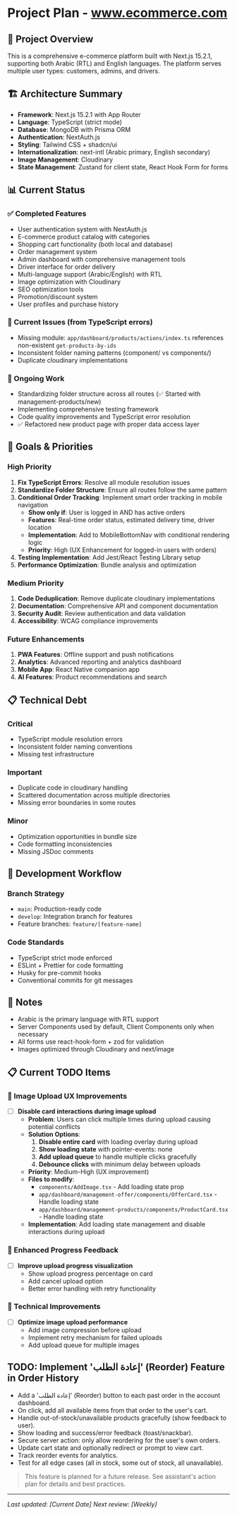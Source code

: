 # Project Plan - www.ecommerce.com

## 🎯 Project Overview
This is a comprehensive e-commerce platform built with Next.js 15.2.1, supporting both Arabic (RTL) and English languages. The platform serves multiple user types: customers, admins, and drivers.

## 🏗️ Architecture Summary
- **Framework**: Next.js 15.2.1 with App Router
- **Language**: TypeScript (strict mode)
- **Database**: MongoDB with Prisma ORM
- **Authentication**: NextAuth.js
- **Styling**: Tailwind CSS + shadcn/ui
- **Internationalization**: next-intl (Arabic primary, English secondary)
- **Image Management**: Cloudinary
- **State Management**: Zustand for client state, React Hook Form for forms

## 📊 Current Status

### ✅ Completed Features
- User authentication system with NextAuth.js
- E-commerce product catalog with categories
- Shopping cart functionality (both local and database)
- Order management system
- Admin dashboard with comprehensive management tools
- Driver interface for order delivery
- Multi-language support (Arabic/English) with RTL
- Image optimization with Cloudinary
- SEO optimization tools
- Promotion/discount system
- User profiles and purchase history

### 🚧 Current Issues (from TypeScript errors)
- Missing module: `app/dashboard/products/actions/index.ts` references non-existent `get-products-by-ids`
- Inconsistent folder naming patterns (component/ vs components/)
- Duplicate cloudinary implementations

### 🔄 Ongoing Work
- Standardizing folder structure across all routes (✅ Started with management-products/new)
- Implementing comprehensive testing framework
- Code quality improvements and TypeScript error resolution
- ✅ Refactored new product page with proper data access layer

## 🎯 Goals & Priorities

### High Priority
1. **Fix TypeScript Errors**: Resolve all module resolution issues
2. **Standardize Folder Structure**: Ensure all routes follow the same pattern
3. **Conditional Order Tracking**: Implement smart order tracking in mobile navigation
   - **Show only if**: User is logged in AND has active orders
   - **Features**: Real-time order status, estimated delivery time, driver location
   - **Implementation**: Add to MobileBottomNav with conditional rendering logic
   - **Priority**: High (UX Enhancement for logged-in users with orders)
4. **Testing Implementation**: Add Jest/React Testing Library setup
5. **Performance Optimization**: Bundle analysis and optimization

### Medium Priority
1. **Code Deduplication**: Remove duplicate cloudinary implementations
2. **Documentation**: Comprehensive API and component documentation
3. **Security Audit**: Review authentication and data validation
4. **Accessibility**: WCAG compliance improvements

### Future Enhancements
1. **PWA Features**: Offline support and push notifications
2. **Analytics**: Advanced reporting and analytics dashboard
3. **Mobile App**: React Native companion app
4. **AI Features**: Product recommendations and search

## 📋 Technical Debt

### Critical
- TypeScript module resolution errors
- Inconsistent folder naming conventions
- Missing test infrastructure

### Important
- Duplicate code in cloudinary handling
- Scattered documentation across multiple directories
- Missing error boundaries in some routes

### Minor
- Optimization opportunities in bundle size
- Code formatting inconsistencies
- Missing JSDoc comments

## 🔧 Development Workflow

### Branch Strategy
- `main`: Production-ready code
- `develop`: Integration branch for features
- Feature branches: `feature/[feature-name]`

### Code Standards
- TypeScript strict mode enforced
- ESLint + Prettier for code formatting
- Husky for pre-commit hooks
- Conventional commits for git messages

## 📝 Notes
- Arabic is the primary language with RTL support
- Server Components used by default, Client Components only when necessary
- All forms use react-hook-form + zod for validation
- Images optimized through Cloudinary and next/image

## 📋 Current TODO Items

### 🔄 Image Upload UX Improvements
- [ ] **Disable card interactions during image upload**
  - **Problem**: Users can click multiple times during upload causing potential conflicts
  - **Solution Options**:
    1. **Disable entire card** with loading overlay during upload
    2. **Show loading state** with pointer-events: none
    3. **Add upload queue** to handle multiple clicks gracefully
    4. **Debounce clicks** with minimum delay between uploads
  - **Priority**: Medium-High (UX improvement)
  - **Files to modify**: 
    - `components/AddImage.tsx` - Add loading state prop
    - `app/dashboard/management-offer/components/OfferCard.tsx` - Handle loading state
    - `app/dashboard/management-products/components/ProductCard.tsx` - Handle loading state
  - **Implementation**: Add loading state management and disable interactions during upload

### 🎨 Enhanced Progress Feedback
- [ ] **Improve upload progress visualization**
  - Show upload progress percentage on card
  - Add cancel upload option
  - Better error handling with retry functionality

### 🔧 Technical Improvements
- [ ] **Optimize image upload performance**
  - Add image compression before upload
  - Implement retry mechanism for failed uploads
  - Add upload queue for multiple images

## TODO: Implement 'إعادة الطلب' (Reorder) Feature in Order History

- Add a 'إعادة الطلب' (Reorder) button to each past order in the account dashboard.
- On click, add all available items from that order to the user's cart.
- Handle out-of-stock/unavailable products gracefully (show feedback to user).
- Show loading and success/error feedback (toast/snackbar).
- Secure server action: only allow reordering for the user's own orders.
- Update cart state and optionally redirect or prompt to view cart.
- Track reorder events for analytics.
- Test for all edge cases (all in stock, some out of stock, all unavailable).

> This feature is planned for a future release. See assistant's action plan for details and best practices.

---
*Last updated: [Current Date]*
*Next review: [Weekly]* 